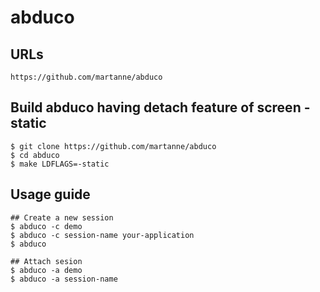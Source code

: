 abduco
======

## URLs

```
https://github.com/martanne/abduco
```

## Build abduco having detach feature of screen -static

```
$ git clone https://github.com/martanne/abduco
$ cd abduco
$ make LDFLAGS=-static
```

## Usage guide

```
## Create a new session
$ abduco -c demo
$ abduco -c session-name your-application
$ abduco

## Attach sesion
$ abduco -a demo
$ abduco -a session-name
```
